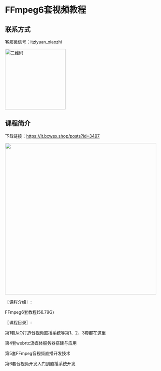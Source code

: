 # FFmpeg6套视频教程

## 联系方式

客服微信号：itziyuan_xiaozhi

<img src="https://ziyuanyun.oss-cn-guangzhou.aliyuncs.com/common/20240614073449/666b82192834a.jpg" width="200" height="200" alt="二维码">

## 课程简介

下载链接：https://it.bcwex.shop/posts?id=3497

<img src="https://ziyuanyun.oss-cn-guangzhou.aliyuncs.com/yun/20240515185209/664493d9620ca.jpg" width="500" alt="">

  〖课程介绍〗:

 FFmpeg6套教程(56.79G)

 〖课程目录〗:

 第1套从O打造音视频直播系统等第1、2、3套都在这里

 第4套webrtc流媒体服务器搭建与应用

 第5套FFmpeg音视频直播开发技术

 第6套音视频开发入门到直播系统开发

  